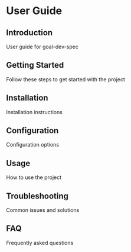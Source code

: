 # User Guide

## Introduction

User guide for goal-dev-spec

## Getting Started

Follow these steps to get started with the project

## Installation

Installation instructions

## Configuration

Configuration options

## Usage

How to use the project

## Troubleshooting

Common issues and solutions

## FAQ

Frequently asked questions
